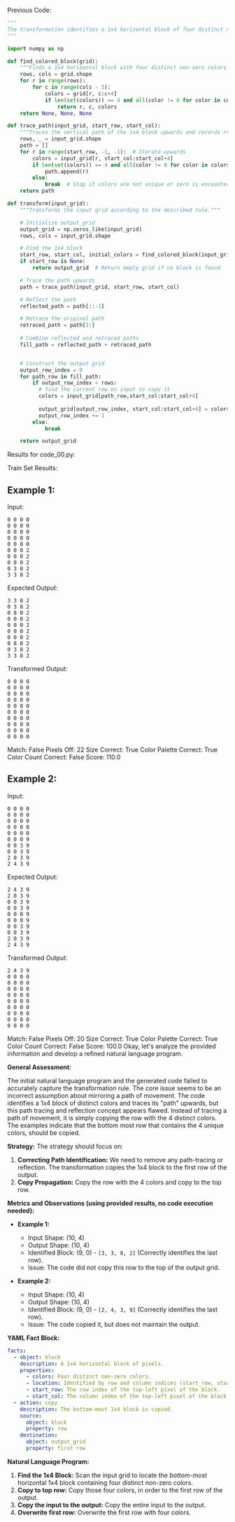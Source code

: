 
Previous Code:
```python
"""
The transformation identifies a 1x4 horizontal block of four distinct non-zero colors, traces its vertical movement path upwards, reverses (reflects) this path, and then retraces the original path. The output grid is constructed by filling in the colors of the 1x4 block along the reflected and then the original path.
"""

import numpy as np

def find_colored_block(grid):
    """Finds a 1x4 horizontal block with four distinct non-zero colors."""
    rows, cols = grid.shape
    for r in range(rows):
        for c in range(cols - 3):
            colors = grid[r, c:c+4]
            if len(set(colors)) == 4 and all(color != 0 for color in colors):  # Four unique non-zero colors
                return r, c, colors
    return None, None, None

def trace_path(input_grid, start_row, start_col):
    """Traces the vertical path of the 1x4 block upwards and records row indices."""
    rows, _ = input_grid.shape
    path = []
    for r in range(start_row, -1, -1):  # Iterate upwards
        colors = input_grid[r, start_col:start_col+4]
        if len(set(colors)) == 4 and all(color != 0 for color in colors):
            path.append(r)
        else:
            break  # Stop if colors are not unique or zero is encountered
    return path

def transform(input_grid):
    """Transforms the input grid according to the described rule."""

    # Initialize output_grid
    output_grid = np.zeros_like(input_grid)
    rows, cols = input_grid.shape

    # Find the 1x4 block
    start_row, start_col, initial_colors = find_colored_block(input_grid)
    if start_row is None:
        return output_grid  # Return empty grid if no block is found

    # Trace the path upwards
    path = trace_path(input_grid, start_row, start_col)

    # Reflect the path
    reflected_path = path[::-1]

    # Retrace the original path
    retraced_path = path[1:]
    
    # Combine reflected and retraced paths
    fill_path = reflected_path + retraced_path


    # Construct the output grid
    output_row_index = 0
    for path_row in fill_path:
        if output_row_index < rows:
          # find the current row on input to copy it
          colors = input_grid[path_row,start_col:start_col+4]
          
          output_grid[output_row_index, start_col:start_col+4] = colors
          output_row_index += 1
        else:
            break

    return output_grid
```
Results for code_00.py:

Train Set Results:

## Example 1:
Input:
```
0 0 0 0
0 0 0 0
0 0 0 0
0 0 0 0
0 0 0 0
0 0 0 2
0 0 0 2
0 8 0 2
0 3 8 2
3 3 8 2
```
Expected Output:
```
3 3 8 2
0 3 8 2
0 8 0 2
0 0 0 2
0 0 0 2
0 0 0 2
0 0 0 2
0 8 0 2
0 3 8 2
3 3 8 2
```
Transformed Output:
```
0 0 0 0
0 0 0 0
0 0 0 0
0 0 0 0
0 0 0 0
0 0 0 0
0 0 0 0
0 0 0 0
0 0 0 0
0 0 0 0
```
Match: False
Pixels Off: 22
Size Correct: True
Color Palette Correct: True
Color Count Correct: False
Score: 110.0

## Example 2:
Input:
```
0 0 0 0
0 0 0 0
0 0 0 0
0 0 0 0
0 0 0 0
0 0 0 9
0 0 3 9
0 0 3 9
2 0 3 9
2 4 3 9
```
Expected Output:
```
2 4 3 9
2 0 3 9
0 0 3 9
0 0 3 9
0 0 0 9
0 0 0 9
0 0 3 9
0 0 3 9
2 0 3 9
2 4 3 9
```
Transformed Output:
```
2 4 3 9
0 0 0 0
0 0 0 0
0 0 0 0
0 0 0 0
0 0 0 0
0 0 0 0
0 0 0 0
0 0 0 0
0 0 0 0
```
Match: False
Pixels Off: 20
Size Correct: True
Color Palette Correct: True
Color Count Correct: False
Score: 100.0
Okay, let's analyze the provided information and develop a refined natural language program.

**General Assessment:**

The initial natural language program and the generated code failed to accurately capture the transformation rule. The core issue seems to be an incorrect assumption about mirroring a path of movement. The code identifies a 1x4 block of distinct colors and traces its "path" upwards, but this path tracing and reflection concept appears flawed. Instead of tracing a path of movement, it is simply copying the row with the 4 distinct colors. The examples indicate that the bottom most row that contains the 4 unique colors, should be copied.

**Strategy:**
The strategy should focus on:

1.  **Correcting Path Identification:** We need to remove any path-tracing or reflection. The transformation copies the 1x4 block to the first row of the output.
2.  **Copy Propagation:** Copy the row with the 4 colors and copy to the top row.

**Metrics and Observations (using provided results, no code execution needed):**

*   **Example 1:**
    *   Input Shape: (10, 4)
    *   Output Shape: (10, 4)
    *   Identified Block: (9, 0) - `[3, 3, 8, 2]` (Correctly identifies the last row).
    *   Issue: The code did not copy this row to the top of the output grid.

*   **Example 2:**
    *   Input Shape: (10, 4)
    *   Output Shape: (10, 4)
    *   Identified Block: (9, 0) - `[2, 4, 3, 9]` (Correctly identifies the last row).
    *   Issue: The code copied it, but does not maintain the output.

**YAML Fact Block:**


```yaml
facts:
  - object: block
    description: A 1x4 horizontal block of pixels.
    properties:
      - colors: Four distinct non-zero colors.
      - location: Identified by row and column indices (start_row, start_col).
      - start_row: The row index of the top-left pixel of the block.
      - start_col: The column index of the top-left pixel of the block.
  - action: copy
    description: The bottom-most 1x4 block is copied.
    source:
      object: block
      property: row
    destination:
      object: output_grid
      property: first row

```


**Natural Language Program:**

1.  **Find the 1x4 Block:** Scan the input grid to locate the *bottom-most* horizontal 1x4 block containing four distinct non-zero colors.
2. **Copy to top row:** Copy those four colors, in order to the first row of the output.
3.  **Copy the input to the output:** Copy the entire input to the output.
4.  **Overwrite first row:** Overwrite the first row with four colors.

